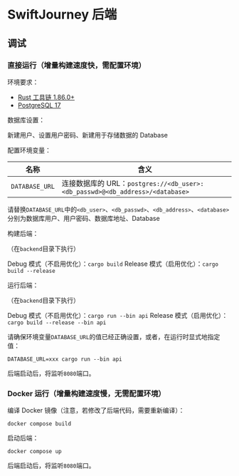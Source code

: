 # SwiftJourney 后端

## 调试

### 直接运行（增量构建速度快，需配置环境）

环境要求：

- [Rust 工具链 1.86.0+](https://www.rust-lang.org/learn/get-started)
- [PostgreSQL 17](https://www.postgresql.org/download/)

数据库设置：

新建用户、设置用户密码、新建用于存储数据的 Database

配置环境变量：

| 名称           | 含义                                                                         |
| -------------- | ---------------------------------------------------------------------------- |
| `DATABASE_URL` | 连接数据库的 URL：`postgres://<db_user>:<db_passwd>@<db_address>/<database>` |

请替换`DATABASE_URL`中的`<db_user>`、`<db_passwd>`、`<db_address>`、`<database>`分别为数据库用户、用户密码、数据库地址、Database

构建后端：

（在`backend`目录下执行）

Debug 模式（不启用优化）：`cargo build`
Release 模式（启用优化）：`cargo build --release`

运行后端：

（在`backend`目录下执行）

Debug 模式（不启用优化）：`cargo run --bin api`
Release 模式（启用优化）：`cargo build --release --bin api`

请确保环境变量`DATABASE_URL`的值已经正确设置，或者，在运行时显式地指定值：

`DATABASE_URL=xxx cargo run --bin api`

后端启动后，将监听`8080`端口。

### Docker 运行（增量构建速度慢，无需配置环境）

编译 Docker 镜像（注意，若修改了后端代码，需要重新编译）：

```shell
docker compose build
```

启动后端：

```shell
docker compose up
```

后端启动后，将监听`8080`端口。
